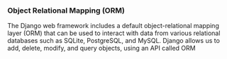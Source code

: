 ### Object Relational Mapping (ORM)

The Django web framework includes a default object-relational mapping layer (ORM) that can be used to interact with data from various relational databases such as SQLite, PostgreSQL, and MySQL. Django allows us to add, delete, modify, and query objects, using an API called ORM
